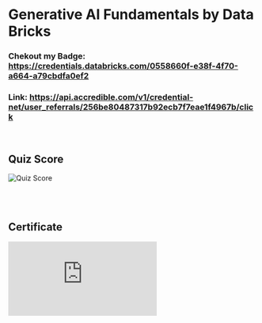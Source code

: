 # Generative AI Fundamentals by Data Bricks

### Chekout my Badge: https://credentials.databricks.com/0558660f-e38f-4f70-a664-a79cbdfa0ef2

### Link: https://api.accredible.com/v1/credential-net/user_referrals/256be80487317b92ecb7f7eae1f4967b/click 

<br/>

## Quiz Score
![Quiz Score](https://github.com/Kshitij-Darwhekar/Generatve-AI-Fundamentals-by-Data-Bricks/blob/7e2117a9e78cfd64c8da46f763f18ed194e0a3c8/Quiz%20Score.png)


<br/>
<br/>


## Certificate
![Certificate](https://github.com/Kshitij-Darwhekar/Generatve-AI-Fundamentals-by-Data-Bricks/blob/b70f1f379781622ea720f7f636c6c1357013405e/Certificate.pdf)
